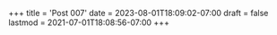 +++
title = 'Post 007'
date = 2023-08-01T18:09:02-07:00
draft = false
lastmod = 2021-07-01T18:08:56-07:00
+++
